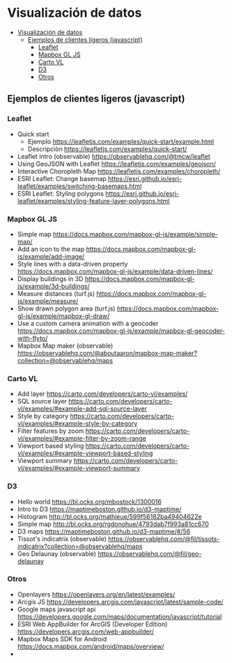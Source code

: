 # Visualización de datos

- [Visualización de datos](#visualizaci%C3%B3n-de-datos)
  - [Ejemplos de clientes ligeros (javascript)](#ejemplos-de-clientes-ligeros-javascript)
    - [Leaflet](#leaflet)
    - [Mapbox GL JS](#mapbox-gl-js)
    - [Carto VL](#carto-vl)
    - [D3](#d3)
    - [Otros](#otros)

## Ejemplos de clientes ligeros (javascript)

### Leaflet

* Quick start 
  * Ejemplo https://leafletjs.com/examples/quick-start/example.html 
  * Descripciòn https://leafletjs.com/examples/quick-start/
* Leaflet intro (observable) https://observablehq.com/@tmcw/leaflet 
* Using GeoJSON with Leaflet https://leafletjs.com/examples/geojson/
* Interactive Choropleth Map https://leafletjs.com/examples/choropleth/
* ESRI Leaflet: Change basemap https://esri.github.io/esri-leaflet/examples/switching-basemaps.html
* ESRI Leaflet: Styling polygons https://esri.github.io/esri-leaflet/examples/styling-feature-layer-polygons.html



### Mapbox GL JS

* Simple map https://docs.mapbox.com/mapbox-gl-js/example/simple-map/ 
* Add an icon to the map https://docs.mapbox.com/mapbox-gl-js/example/add-image/
* Style lines with a data-driven property https://docs.mapbox.com/mapbox-gl-js/example/data-driven-lines/
* Display buildings in 3D https://docs.mapbox.com/mapbox-gl-js/example/3d-buildings/
* Measure distances (turf.js) https://docs.mapbox.com/mapbox-gl-js/example/measure/
* Show drawn polygon area (turf.js) https://docs.mapbox.com/mapbox-gl-js/example/mapbox-gl-draw/
* Use a custom camera animation with a geocoder https://docs.mapbox.com/mapbox-gl-js/example/mapbox-gl-geocoder-with-flyto/
* Mapbox Map maker (observable) https://observablehq.com/@aboutaaron/mapbox-map-maker?collection=@observablehq/maps


### Carto VL

* Add layer https://carto.com/developers/carto-vl/examples/
* SQL source layer https://carto.com/developers/carto-vl/examples/#example-add-sql-source-layer
* Style by category https://carto.com/developers/carto-vl/examples/#example-style-by-category
* Filter features by zoom https://carto.com/developers/carto-vl/examples/#example-filter-by-zoom-range
* Viewport based styling https://carto.com/developers/carto-vl/examples/#example-viewport-based-styling
* Viewport summary https://carto.com/developers/carto-vl/examples/#example-viewport-summary



### D3

* Hello world https://bl.ocks.org/mbostock/1300016
* Intro to D3 https://maptimeboston.github.io/d3-maptime/
* Histogram http://bl.ocks.org/mathieue/599f56182ba49404622e
* Simple map http://bl.ocks.org/rgdonohue/4793dab7f993a81cc670
* D3 maps https://maptimeboston.github.io/d3-maptime/#/56
* Tissot's indicatrix (observable) https://observablehq.com/@fil/tissots-indicatrix?collection=@observablehq/maps
* Geo Delaunay (observable) https://observablehq.com/@fil/geo-delaunay


### Otros

* Openlayers https://openlayers.org/en/latest/examples/
* Arcgis JS https://developers.arcgis.com/javascript/latest/sample-code/
* Google maps javascript api https://developers.google.com/maps/documentation/javascript/tutorial
* ESRI Web AppBuilder for ArcGIS (Developer Edition) https://developers.arcgis.com/web-appbuilder/
* Mapbox Maps SDK for Android https://docs.mapbox.com/android/maps/overview/
* 

